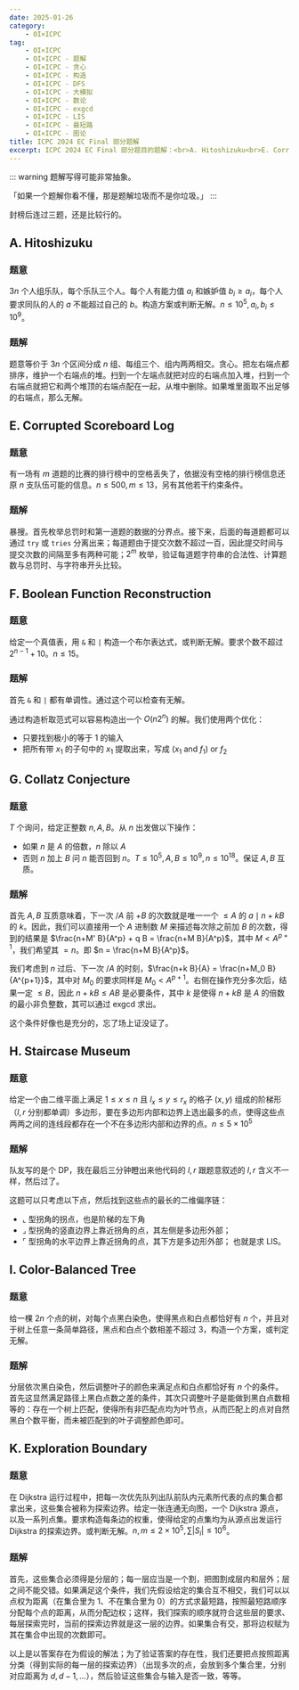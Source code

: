 ```yaml
---
date: 2025-01-26
category:
    - OI×ICPC
tag:
    - OI×ICPC
    - OI×ICPC - 题解
    - OI×ICPC - 贪心
    - OI×ICPC - 构造
    - OI×ICPC - DFS
    - OI×ICPC - 大模拟
    - OI×ICPC - 数论
    - OI×ICPC - exgcd
    - OI×ICPC - LIS
    - OI×ICPC - 最短路
    - OI×ICPC - 图论
title: ICPC 2024 EC Final 部分题解
excerpt: ICPC 2024 EC Final 部分题目的题解：<br>A. Hitoshizuku<br>E. Corrupted Scoreboard Log<br>F. Boolean Function Reconstruction<br>G. Collatz Conjecture<br>H. Staircase Museum<br>I. Color-Balanced Tree<br>K. Exploration Boundary
---
```


::: warning
题解写得可能非常抽象。

「如果一个题解你看不懂，那是题解垃圾而不是你垃圾。」
:::

封榜后连过三题，还是比较行的。

## A. Hitoshizuku
### 题意

$3n$ 个人组乐队，每个乐队三个人。每个人有能力值 $a_i$ 和嫉妒值 $b_i\geq a_i$，每个人要求同队的人的 $a$ 不能超过自己的 $b$。构造方案或判断无解。$n\leq 10^5, a_i,b_i\leq 10^9$。

### 题解

题意等价于 $3n$ 个区间分成 $n$ 组、每组三个、组内两两相交。贪心。把左右端点都排序，维护一个右端点的堆。扫到一个左端点就把对应的右端点加入堆，扫到一个右端点就把它和两个堆顶的右端点配在一起，从堆中删除。如果堆里面取不出足够的右端点，那么无解。

## E. Corrupted Scoreboard Log
### 题意
有一场有 $m$ 道题的比赛的排行榜中的空格丢失了，依据没有空格的排行榜信息还原 $n$ 支队伍可能的信息。$n\leq 500, m\leq 13$，另有其他若干约束条件。

### 题解
暴搜。首先枚举总罚时和第一道题的数据的分界点。接下来，后面的每道题都可以通过 `try` 或 `tries` 分离出来；每道题由于提交次数不超过一百，因此提交时间与提交次数的间隔至多有两种可能；$2^m$ 枚举，验证每道题字符串的合法性、计算题数与总罚时、与字符串开头比较。

## F. Boolean Function Reconstruction
### 题意
给定一个真值表，用 `&` 和 `|` 构造一个布尔表达式，或判断无解。要求个数不超过 $2^{n-1}+10$。$n\leq 15$。

### 题解
首先 `&` 和 `|` 都有单调性。通过这个可以检查有无解。

通过构造析取范式可以容易构造出一个 $O(n 2^n)$ 的解。我们使用两个优化：
- 只要找到极小的等于 1 的输入
- 把所有带 $x_1$ 的子句中的 $x_1$ 提取出来，写成 $(x_1 \text{ and } f_1) \text{ or } f_2$

## G. Collatz Conjecture
### 题意
$T$ 个询问，给定正整数 $n,A,B$。从 $n$ 出发做以下操作：
- 如果 $n$ 是 $A$ 的倍数，$n$ 除以 $A$
- 否则 $n$ 加上 $B$
问 $n$ 能否回到 $n$。$T\leq 10^5, A,B\leq 10^9, n\leq 10^{18}$。保证 $A,B$ 互质。

### 题解
首先 $A,B$ 互质意味着，下一次 $/A$ 前 $+B$ 的次数就是唯一一个 $\leq A$ 的 $a\mid n+kB$ 的 $k$。因此，我们可以直接用一个 $A$ 进制数 $M$ 来描述每次除之前加 $B$ 的次数，得到的结果是 $\frac{n+M' B}{A^p} + q B = \frac{n+M B}{A^p}$，其中 $M<A^{p+1}$，我们希望其 $=n$。即 $n = \frac{n+M B}{A^p}$。

我们考虑到 $n$ 过后、下一次 $/A$ 的时刻，$\frac{n+k B}{A} = \frac{n+M_0 B}{A^{p+1}}$，其中对 $M_0$ 的要求同样是 $M_0<A^{p+1}$。右侧在操作充分多次后，结果一定 $\leq B$，因此 $n+kB \leq AB$ 是必要条件，其中 $k$ 是使得 $n+kB$ 是 $A$ 的倍数的最小非负整数，其可以通过 exgcd 求出。

这个条件好像也是充分的，忘了场上证没证了。

## H. Staircase Museum
### 题意
给定一个由二维平面上满足 $1\leq x\leq n$ 且 $l_x \leq y\leq r_x$ 的格子 $(x,y)$ 组成的阶梯形（$l,r$ 分别都单调）多边形，要在多边形内部和边界上选出最多的点，使得这些点两两之间的连线段都存在一个不在多边形内部和边界的点。$n\leq 5\times 10^5$

### 题解
队友写的是个 DP，我在最后三分钟瞪出来他代码的 $l,r$ 跟题意叙述的 $l,r$ 含义不一样，然后过了。

这题可以只考虑以下点，然后找到这些点的最长的二维偏序链：
- ⌞ 型拐角的拐点，也是阶梯的左下角
- ⌟ 型拐角的竖直边界上靠近拐角的点，其左侧是多边形外部；
- ⌜ 型拐角的水平边界上靠近拐角的点，其下方是多边形外部；
也就是求 LIS。


## I. Color-Balanced Tree
### 题意
给一棵 $2n$ 个点的树，对每个点黑白染色，使得黑点和白点都恰好有 $n$ 个，并且对于树上任意一条简单路径，黑点和白点个数相差不超过 $3$，构造一个方案，或判定无解。

### 题解
分层依次黑白染色，然后调整叶子的颜色来满足点和白点都恰好有 $n$ 个的条件。首先这显然满足路径上黑白点数之差的条件，其次只调整叶子是能做到黑白点数相等的：存在一个树上匹配，使得所有非匹配点均为叶节点，从而匹配上的点对自然黑白个数平衡，而未被匹配到的叶子调整颜色即可。

## K. Exploration Boundary
### 题意
在 Dijkstra 运行过程中，把每一次优先队列出队前队内元素所代表的点的集合都拿出来，这些集合被称为探索边界。给定一张连通无向图，一个 Dijkstra 源点，以及一系列点集。要求构造每条边的权重，使得给定的点集均为从源点出发运行 Dijkstra 的探索边界。或判断无解。$n,m\leq 2\times 10^5, \sum |S_i|\leq 10^6$。

### 题解
首先，这些集合必须得是分层的；每一层应当是一个割，把图割成层内和层外；层之间不能交错。如果满足这个条件，我们先假设给定的集合互不相交，我们可以以点权为距离（在集合里为 $1$、不在集合里为 $0$）的方式求最短路，按照最短路顺序分配每个点的距离，从而分配边权；这样，我们探索的顺序就符合这些层的要求、每层探索完时，当前的探索边界就是这一层的边界。如果集合有交，那将边权赋为其在集合中出现的次数即可。

以上是以答案存在为假设的解法；为了验证答案的存在性，我们还要把点按照距离分类（得到实际的每一层的探索边界）（出现多次的点，会放到多个集合里，分别对应距离为 $d, d-1, \dots$），然后验证这些集合与输入是否一致，等等。

